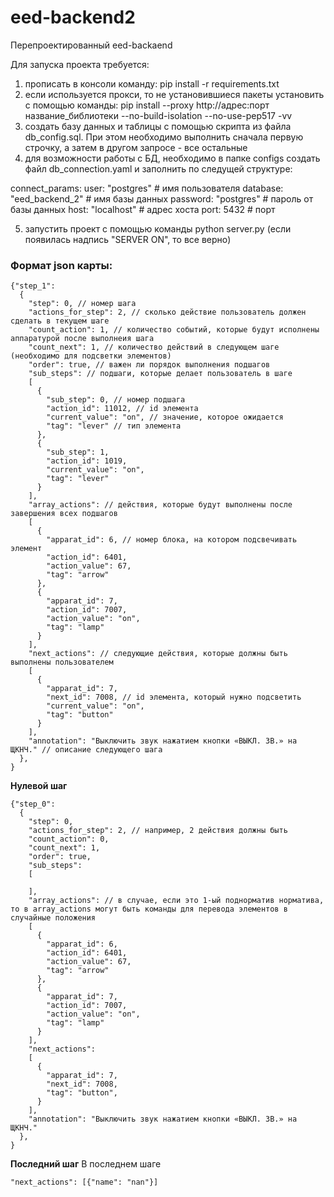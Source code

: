 # eed-backend2
Перепроектированный eed-backaend

Для запуска проекта требуется:
1. прописать в консоли команду: pip install -r requirements.txt
2. если используется прокси, то не установившиеся пакеты установить с помощью команды: pip install --proxy http://адрес:порт название_библиотеки --no-build-isolation --no-use-pep517 -vv
4. создать базу данных и таблицы с помощью скрипта из файла db_config.sql.
При этом необходимо выполнить сначала первую строчку, а затем в другом запросе - все остальные
5. для возможности работы с БД, необходимо в папке configs создать файл db_connection.yaml и заполнить по следущей структуре: 

connect_params: 
  user: "postgres" # имя пользователя 
  database: "eed_backend_2" # имя базы данных 
  password: "postgres" # пароль от базы данных 
  host: "localhost" # адрес хоста 
  port: 5432 # порт

5. запустить проект с помощью команды python server.py (если появилась надпись "SERVER ON", то все верно)

### Формат json карты:
```json5
{"step_1": 
  {
    "step": 0, // номер шага 
    "actions_for_step": 2, // сколько действие пользователь должен сделать в текущем шаге
    "count_action": 1, // количество событий, которые будут исполнены аппаратурой после выполнеия шага
    "count_next": 1, // количество действий в следующем шаге (необходимо для подсветки элементов)
    "order": true, // важен ли порядок выполнения подшагов
    "sub_steps": // подшаги, которые делает пользователь в шаге
    [
      {
        "sub_step": 0, // номер подшага
        "action_id": 11012, // id элемента
        "current_value": "on", // значение, которое ожидается
        "tag": "lever" // тип элемента
      },
      {
        "sub_step": 1,
        "action_id": 1019,
        "current_value": "on",
        "tag": "lever"
      }
    ],
    "array_actions": // действия, которые будут выполнены после завершения всех подшагов 
    [
      {
        "apparat_id": 6, // номер блока, на котором подсвечивать элемент
        "action_id": 6401,
        "action_value": 67,
        "tag": "arrow"
      },
      {
        "apparat_id": 7,
        "action_id": 7007,
        "action_value": "on",
        "tag": "lamp"
      }
    ],
    "next_actions": // следующие действия, которые должны быть выполнены пользователем
    [
      {
        "apparat_id": 7,
        "next_id": 7008, // id элемента, который нужно подсветить 
        "current_value": "on",
        "tag": "button"
      }
    ],
    "annotation": "Выключить звук нажатием кнопки «ВЫКЛ. ЗВ.» на ЩКНЧ." // описание следующего шага
  },
}
```

__Нулевой шаг__
```json5
{"step_0": 
  {
    "step": 0,
    "actions_for_step": 2, // например, 2 действия должны быть 
    "count_action": 0,
    "count_next": 1, 
    "order": true,
    "sub_steps": 
    [

    ],
    "array_actions": // в случае, если это 1-ый поднорматив норматива, то в array_actions могут быть команды для перевода элементов в случайные положения
    [
      {
        "apparat_id": 6,
        "action_id": 6401,
        "action_value": 67,
        "tag": "arrow"
      },
      {
        "apparat_id": 7,
        "action_id": 7007,
        "action_value": "on",
        "tag": "lamp"
      }
    ],
    "next_actions":
    [
      {
        "apparat_id": 7,
        "next_id": 7008,
        "tag": "button",
      }
    ],
    "annotation": "Выключить звук нажатием кнопки «ВЫКЛ. ЗВ.» на ЩКНЧ."
  },
}

```

__Последний шаг__
В последнем шаге 
```json5
"next_actions": [{"name": "nan"}]
```